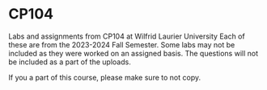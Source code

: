# CP104
Labs and assignments from CP104 at Wilfrid Laurier University
Each of these are from the 2023-2024 Fall Semester. Some labs may not be included as they were worked on an assigned basis. 
The questions will not be included as a part of the uploads.

If you a part of this course, please make sure to not copy. 
